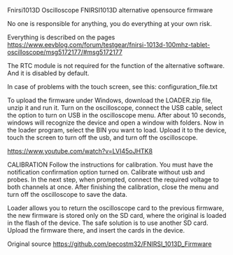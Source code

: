 Fnirsi1013D
Oscilloscope  FNIRSI1013D alternative opensource firmware

No one is responsible for anything, you do everything at your own risk.

Everything is described on the pages https://www.eevblog.com/forum/testgear/fnirsi-1013d-100mhz-tablet-oscilloscope/msg5172177/#msg5172177

The RTC module is not required for the function of the alternative software.  And it is disabled by default.

In case of problems with the touch screen, see this: configuration_file.txt

To upload the firmware under Windows, download the LOADER.zip file, unzip it and run it. Turn on the oscilloscope, connect the USB cable, select the option to turn on USB in the oscilloscope menu. After about 10 seconds, windows will recognize the device and open a window with folders. Now in the loader program, select the BIN you want to load. Upload it to the device, touch the screen to turn off the usb, and turn off the oscilloscope.

https://www.youtube.com/watch?v=LVI45oJHTK8

CALIBRATION
Follow the instructions for calibration.  You must have the notification confirmation option turned on. Calibrate without usb and probes.  In the next step, when prompted, connect the required voltage to both channels at once.  After finishing the calibration, close the menu and turn off the oscilloscope to save the data.

Loader allows you to return the oscilloscope card to the previous firmware, the new firmware is stored only on the SD card, where the original is loaded in the flash of the device.
The safe solution is to use another SD card. Upload the firmware there, and insert the cards in the device.


Original source https://github.com/pecostm32/FNIRSI_1013D_Firmware
